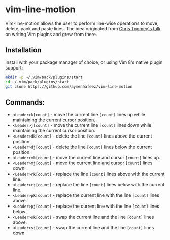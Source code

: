 # vim-line-motion

Vim-line-motion allows the user to perform line-wise operations to move,
delete, yank and paste lines.  The idea originated from <a
href="https://www.youtube.com/watch?v=lwD8G1P52Sk">Chris Toomey's talk</a>
on writing Vim plugins and grew from there.

## Installation

Install with your package manager of choice, or using Vim 8's native plugin
support:

```sh
mkdir -p ~/.vim/pack/plugins/start
cd ~/.vim/pack/plugins/start
git clone https://github.com/aymenhafeez/vim-line-motion
```

## Commands:
* `<Leader>k[count]` - move the current line `[count]` lines up while maintaining
  the current cursor position.
* `<Leader>j[count]` - move the current line `[count]` lines down while maintaining
  the current cursor position.
* `<Leader>dk[count]` - delete the line `[count]` lines above the current position.
* `<Leader>dj[count]` - delete the line `[count]` lines below the current position.
* `<Leader>mk[count]` - move the current line and cursor `[count]` lines up.
* `<Leader>mj[count]` - move the current line and cursor `[count]` lines down.
* `<Leader>rk[count]` - replace the line `[count]` lines above with the current
  line.
* `<Leader>rj[count]` - replace the line `[count]` lines below with the current
  line.
* `<Leader>pk[count]` - replace the current line with the line `[count]` lines
above.
* `<Leader>pj[count]` - replace the current line with the line `[count]` lines
below.
* `<Leader>sk[count]` - swap the current line and the line `[count]` lines above.
* `<Leader>sj[count]` - swap the current line and the line `[count]` lines down.
